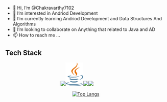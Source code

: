 - 👋 Hi, I’m @Chakravarthy7102
- 👀 I’m interested in Andriod Development
- 🌱 I’m currently learning Andriod Development and Data Structures And Algorithms
- 💞️ I’m looking to collaborate on Anything that related to Java and AD
- 📫 How to reach me ...


<!-- ![trophy](https://github-profile-trophy.vercel.app/?username=ryo-ma) -->
## Tech Stack

<div align="center"><img width="55" 
src="https://raw.githubusercontent.com/gilbarbara/logos/master/logos/android-icon.svg"/><img width="55" src="https://raw.githubusercontent.com/gilbarbara/logos/master/logos/java.svg"/><img width="55" src="https://raw.githubusercontent.com/gilbarbara/logos/master/logos/kotlin.svg"/><img width="55"
src="https://raw.githubusercontent.com/gilbarbara/logos/master/logos/git-icon.svg"/><img width="55" 

<!---
Chakravarthy7102/Chakravarthy7102 is a ✨ special ✨ repository because its `README.md` (this file) appears on your GitHub profile.
You can click the Preview link to take a look at your changes.
--->
[![Top Langs](https://github-readme-stats.vercel.app/api/top-langs/?username=Chakravarthy7102)](https://github.com/anuraghazra/github-readme-stats)
